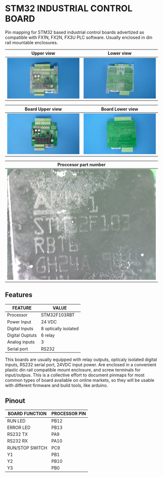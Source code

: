 # STM32 INDUSTRIAL CONTROL BOARD

Pin mapping for STM32 based industrial control boards advertized as compatible with FX1N, FX2N, FX3U PLC software. Usually enclosed in din rail mountable enclosures.


|Upper view                    |Lower view                 
|------------------------------|--------------------------
|![](assets/img/upper.jpg)     |![](assets/img/lower.jpg) 


|Board Upper view              |Board Lower view                 
|------------------------------|--------------------------
|![](assets/img/upperboard.jpg)|![](assets/img/lowerboard.jpg) 

|Proccesor part number       |
|----------------------------|
|![](assets/img/procpart.png)|


## Features

| FEATURE         | VALUE 
|-----------------|--------------
| Processor       | STM32F103RBT
| Power Input     | 24 VDC
| Digital Inputs  | 8 optically isolated
| Digital Ouptuts | 6 relay
| Analog inputs   | 3
| Serial port     | RS232


This boards are usually equipped with relay outputs, opticaly isolated digital inputs, RS232 serial port, 24VDC input power. Are enclosed in a convenient plastic din rail compatible mount enclosure, and screw terminals for input/outpus. This is a collective effort to document pinmaps for most common types of board available on online markets, so they will be usable with different firmware and build tools, like arduino.

## Pinout

| BOARD FUNCTION  | PROCESSOR PIN 
|-----------------|---------------
| RUN LED         | PB12
| ERROR LED       | PB13
| RS232 TX        | PA9
| RS232 RX        | PA10
| RUN/STOP SWITCH | PC9
| Y1              | PB1
| Y2              | PB10
| Y3              | PB0
